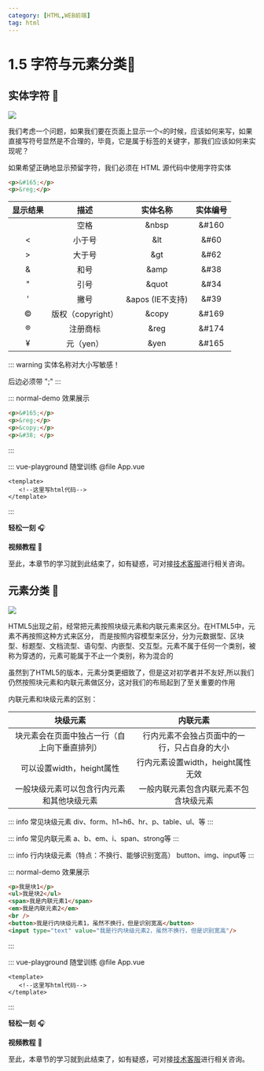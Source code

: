 ```yaml
---
category: [HTML,WEB前端]
tag: html
---
```

# 1.5 字符与元素分类:tada:

## 实体字符 :gem:
![](/images/html/html20.png)

我们考虑⼀个问题，如果我们要在页面上显示⼀个`<`的时候，应该如何来写，如果直接写符号显然是不合理的，毕竟，它是属于标签的关键字，那我们应该如何来实现呢？

如果希望正确地显示预留字符，我们必须在 HTML 源代码中使用字符实体

```html
<p>&#165;</p>
<p>&reg;</p>
```

| 显示结果 |       描述        |    实体名称    | 实体编号 |
| :------: | :---------------: | :------------: | :------: |
|          |       空格        |      &nbsp    |   &#160   |
|    <     |      小于号       |      &lt      |   &#60    |
|    >     |      大于号       |      &gt      |   &#62   |
|    &     |       和号        |      &amp     |  &#38   |
|    "     |       引号        |      &quot    |   &#34    |
|    '     |       撇号        | &apos (IE不支持) |   &#39    |
|    ©     | 版权（copyright） |      &copy       |   &#169    |
|    ®     |     注册商标      |      &reg      |   &#174    |
|    ¥     |     元（yen）     |      &yen       |   &#165   |

::: warning
实体名称对大小写敏感！

后边必须带 ";"
:::


::: normal-demo 效果展示
```html
<p>&#165;</p>
<p>&reg;</p>
<p>&copy;</p>
<p>&#38; </p>
```
:::


::: vue-playground 随堂训练
@file App.vue
```vue
<template>
   <!--这里写html代码-->
</template>
```
:::

**轻松一刻** :headphones:
<AudioPlayer
  src="/mp3/5.mp3"
  title="音乐"
  poster="/mp3/5.jpg"
/>

**视频教程** :movie_camera:
<VideoPlayer
  src="https://cdn.cnbj1.fds.api.mi-img.com/mi-mall/97ac2dcc1367e03ac580204d6ca9a724.mp4"/>

至此，本章节的学习就到此结束了，如有疑惑，可对接[技术客服](https://work.weixin.qq.com/kfid/kfc8c0fd9b49c1f38b8)进行相关咨询。












## 元素分类 :gem:
![](/images/html/html21.png)

HTML5出现之前，经常把元素按照块级元素和内联元素来区分。在HTML5中，元素不再按照这种⽅式来区分， 而是按照内容模型来区分，分为元数据型、区块型、标题型、文档流型、语句型、内嵌型、交互型。元素不属于任何⼀个类别，被称为穿透的，元素可能属于不止⼀个类别，称为混合的

虽然到了HTML5的版本，元素分类更细致了，但是这对初学者并不友好,所以我们仍然按照块元素和内联元素做区分，这对我们的布局起到了至关重要的作用

内联元素和块级元素的区别：

|                   块级元素                   |                   内联元素                   |
| :------------------------------------------: | :------------------------------------------: |
| 块元素会在页面中独占一行（自上向下垂直排列） | 行内元素不会独占页面中的一行，只占自身的大小 |
|          可以设置width，height属性           |      行内元素设置width，height属性无效       |
|  ⼀般块级元素可以包含行内元素和其他块级元素  |    ⼀般内联元素包含内联元素不包含块级元素    |


::: info 常见块级元素
div、form、h1~h6、hr、p、table、ul、等
:::

::: info 常见内联元素
a、b、em、i、span、strong等
:::

::: info 行内块级元素（特点：不换行、能够识别宽高）
button、img、input等
:::


::: normal-demo 效果展示
```html
<p>我是块1</p>
<ul>我是块2</ul>
<span>我是内联元素1</span>
<em>我是内联元素2</em>
<br />
<button>我是行内块级元素1，虽然不换行，但是识别宽高</button>
<input type="text" value="我是行内块级元素2，虽然不换行，但是识别宽高"/>
```
:::


::: vue-playground 随堂训练
@file App.vue
```vue
<template>
   <!--这里写html代码-->
</template>
```
:::

**轻松一刻** :headphones:
<AudioPlayer
  src="/mp3/6.mp3"
  title="音乐"
  poster="/mp3/6.jpg"
/>

**视频教程** :movie_camera:
<VideoPlayer
  src="https://cdn.cnbj1.fds.api.mi-img.com/mi-mall/97ac2dcc1367e03ac580204d6ca9a724.mp4"/>

至此，本章节的学习就到此结束了，如有疑惑，可对接[技术客服](https://work.weixin.qq.com/kfid/kfc8c0fd9b49c1f38b8)进行相关咨询。